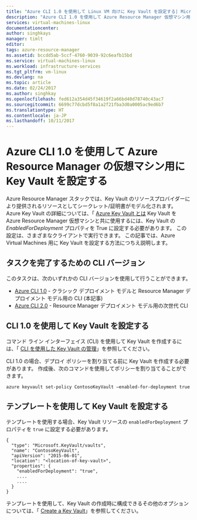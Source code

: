 ```yaml
---
title: "Azure CLI 1.0 を使用して Linux VM 向けに Key Vault を設定する| Microsoft Docs"
description: "Azure CLI 1.0 を使用して Azure Resource Manager 仮想マシン用に Key Vault を設定する方法。"
services: virtual-machines-linux
documentationcenter: 
author: singhkays
manager: timlt
editor: 
tags: azure-resource-manager
ms.assetid: bccdd5ab-5ccf-4760-9039-92c6eafb15bd
ms.service: virtual-machines-linux
ms.workload: infrastructure-services
ms.tgt_pltfrm: vm-linux
ms.devlang: na
ms.topic: article
ms.date: 02/24/2017
ms.author: singhkay
ms.openlocfilehash: fed612a354d45f34619f2a66bd40d78740c43ac7
ms.sourcegitcommit: 6699c77dcbd5f8a1a2f21fba3d0a0005ac9ed6b7
ms.translationtype: HT
ms.contentlocale: ja-JP
ms.lasthandoff: 10/11/2017
---
```

# <a name="set-up-key-vault-for-virtual-machines-in-azure-resource-manager-with-the-azure-cli-10"></a>Azure CLI 1.0 を使用して Azure Resource Manager の仮想マシン用に Key Vault を設定する
Azure Resource Manager スタックでは、Key Vault のリソースプロバイダーにより提供されるリソースとしてシークレット/証明書がモデル化されます。 Azure Key Vault の詳細については、「 [Azure Key Vault とは](../../key-vault/key-vault-whatis.md) Key Vault を Azure Resource Manager 仮想マシンと共に使用するには、Key Vault の *EnabledForDeployment* プロパティを True に設定する必要があります。 この設定は、さまざまなクライアントで実行できます。 この記事では、Azure Virtual Machines 用に Key Vault を設定する方法につちえ説明します。

## <a name="cli-versions-to-complete-the-task"></a>タスクを完了するための CLI バージョン
このタスクは、次のいずれかの CLI バージョンを使用して行うことができます。

- [Azure CLI 1.0](#quick-commands) - クラシック デプロイメント モデルと Resource Manager デプロイメント モデル用の CLI (本記事)
- [Azure CLI 2.0](../windows/key-vault-setup.md?toc=%2fazure%2fvirtual-machines%2flinux%2ftoc.json) - Resource Manager デプロイメント モデル用の次世代 CLI

## <a name="use-cli-10-to-set-up-key-vault"></a>CLI 1.0 を使用して Key Vault を設定する
コマンド ライン インターフェイス (CLI) を使用して Key Vault を作成するには、「 [CLI を使用した Key Vault の管理](../../key-vault/key-vault-manage-with-cli2.md#create-a-key-vault)」を参照してください。

CLI 1.0 の場合、デプロイ ポリシーを割り当てる前に Key Vault を作成する必要があります。 作成後、次のコマンドを使用してポリシーを割り当てることができます。

    azure keyvault set-policy ContosoKeyVault –enabled-for-deployment true

## <a name="use-templates-to-set-up-key-vault"></a>テンプレートを使用して Key Vault を設定する
テンプレートを使用する場合、Key Vault リソースの `enabledForDeployment` プロパティを `true` に設定する必要があります。

    {
      "type": "Microsoft.KeyVault/vaults",
      "name": "ContosoKeyVault",
      "apiVersion": "2015-06-01",
      "location": "<location-of-key-vault>",
      "properties": {
        "enabledForDeployment": "true",
        ....
        ....
      }
    }

テンプレートを使用して、Key Vault の作成時に構成できるその他のオプションについては、「 [Create a Key Vault](https://azure.microsoft.com/documentation/templates/101-key-vault-create/)」を参照してください。
